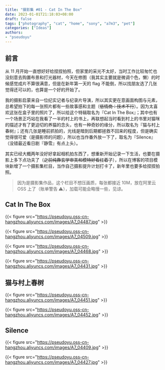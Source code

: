 ```yaml
---
title: "摄影集 #01 - Cat In The Box"
date: 2023-01-01T21:18:03+08:00
draft: false
tags: ["photography", "cat", "home", "sony", "a7m3", "pet"]
categories: ["Ideas"]
authors:
- "pseudoyu"
---
```


## 前言

从 11 月开始一直想好好给捏捏拍照，但家里的采光不太好，当时工作比较匆忙也没刻意去购置布景和打光器材，今天在修图（我其实主要就是微调个色，懒）的时候感觉成片不算很满意，但是在新年第一天的 flag 不能倒，所以找朋友选了几张觉得还可以的，也算是一个好的开始了。

我的摄影启蒙来自一位纪实记者与纪录片导演，所以其实更在意画面构图与元素，总希望拍下的每一张照片都有一些故事感和主题（~~低情商：技术不行~~）。因为太喜欢这张在盒子里的照片了，所以给这个特辑取名为『Cat In The Box』；其中也有一个场景正巧站在我看了一半的村上的书上，再联想起当时看到村上的书里对猫咪的描述才有了更迫切的养猫的念头，也有一种奇妙的缘分，所以取名为『猫与村上春树』；还有几张是睡前抓拍的，光线是暗到后期都拯救不回来的程度，但是确实觉得很可爱（是摄影师的问题），所以也当作番外放一下了，取名为『Silence』（没错最近看日剧『静雪』有点上头）。

其实已经大概两年没好好拿起相机拍东西了，想重新开始记录一下生活，也要在摄影上多下点功夫了（~~之前纯靠玄学审美和模特好看扛着了~~），所以在博客的项目模块新增了一个摄影集栏目，当作自己摄影提升计划打卡了，新年里也要多给捏捏拍照。

> 因为是摄影集作品，这个栏目不想压画质，每张都接近 10M，放在阿里云 OSS 上了（账单警告 ⚠️），加载可能会略慢一些，见谅。

## Cat In The Box

{{< figure src="https://pseudoyu.oss-cn-hangzhou.aliyuncs.com/images/A7_04487.jpg" >}}

{{< figure src="https://pseudoyu.oss-cn-hangzhou.aliyuncs.com/images/A7_04509.jpg" >}}

{{< figure src="https://pseudoyu.oss-cn-hangzhou.aliyuncs.com/images/A7_04468.jpg" >}}

{{< figure src="https://pseudoyu.oss-cn-hangzhou.aliyuncs.com/images/A7_04431.jpg" >}}

## 猫与村上春树

{{< figure src="https://pseudoyu.oss-cn-hangzhou.aliyuncs.com/images/A7_04451.jpg" >}}

{{< figure src="https://pseudoyu.oss-cn-hangzhou.aliyuncs.com/images/A7_04452.jpg" >}}

## Silence

{{< figure src="https://pseudoyu.oss-cn-hangzhou.aliyuncs.com/images/A7_04409.jpg" >}}

{{< figure src="https://pseudoyu.oss-cn-hangzhou.aliyuncs.com/images/A7_04427.jpg" >}}
